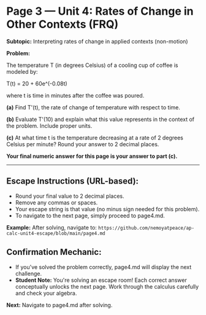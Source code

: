 # Page 3 — Unit 4: Rates of Change in Other Contexts (FRQ)

**Subtopic:** Interpreting rates of change in applied contexts (non-motion)

**Problem:**

The temperature T (in degrees Celsius) of a cooling cup of coffee is modeled by:

T(t) = 20 + 60e^(-0.08t)

where t is time in minutes after the coffee was poured.

**(a)** Find T'(t), the rate of change of temperature with respect to time.

**(b)** Evaluate T'(10) and explain what this value represents in the context of the problem. Include proper units.

**(c)** At what time t is the temperature decreasing at a rate of 2 degrees Celsius per minute? Round your answer to 2 decimal places.

**Your final numeric answer for this page is your answer to part (c).**

---

## Escape Instructions (URL-based):

- Round your final value to 2 decimal places.
- Remove any commas or spaces.
- Your escape string is that value (no minus sign needed for this problem).
- To navigate to the next page, simply proceed to page4.md.

**Example:** After solving, navigate to:
`https://github.com/nemoyatpeace/ap-calc-unit4-escape/blob/main/page4.md`

## Confirmation Mechanic:

- If you've solved the problem correctly, page4.md will display the next challenge.
- **Student Note:** You're solving an escape room! Each correct answer conceptually unlocks the next page. Work through the calculus carefully and check your algebra.

**Next:** Navigate to page4.md after solving.
